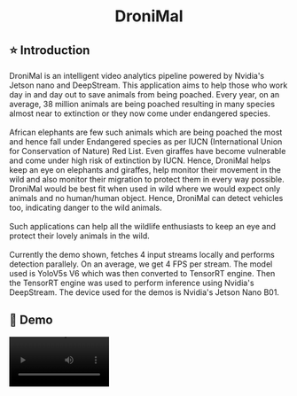 <h1 align="center">DroniMal</h1>

## :star: Introduction
DroniMal is an intelligent video analytics pipeline powered by Nvidia's Jetson nano and DeepStream. This application aims to help those who work day in and day out to save animals from being poached. Every year, on an average, 38 million animals are being poached resulting in many species almost near to extinction or they now come under endangered species.<br><br>
African elephants are few such animals which are being poached the most and hence fall under Endangered species as per IUCN (International Union for Conservation of Nature) Red List. Even giraffes have become vulnerable and come under high risk of extinction by IUCN. Hence, DroniMal helps keep an eye on elephants and giraffes, help monitor their movement in the wild and also monitor their migration to protect them in every way possible. DroniMal would be best fit when used in wild where we would expect only animals and no human/human object. Hence, DroniMal can detect vehicles too, indicating danger to the wild animals.<br><br>
Such applications can help all the wildlife enthusiasts to keep an eye and protect their lovely animals in the wild. <br><br>
Currently the demo shown, fetches 4 input streams locally and performs detection parallely. On an average, we get 4 FPS per stream. The model used is YoloV5s V6 which was then converted to TensorRT engine. Then the TensorRT engine was used to perform inference using Nvidia's DeepStream. The device used for the demos is Nvidia's Jetson Nano B01.

## :movie_camera: Demo
<video src='https://github.com/SahilChachra/DroniMal/blob/main/assets/wildlife_jetnano_final.mp4' width=180/>

## :framed_picture: Screenshots

<center>
    <h3>Jetson Nano's resource utilization while running DeepStream</h2>
    <img src="https://github.com/SahilChachra/Wildlife-rescuer/blob/main/assets/jtop_ss_1.png" style="width:90%;height:90%;">
    <h3>FPS while running DeepStream with 4 input streams</h3>
    <img src="https://github.com/SahilChachra/Wildlife-rescuer/blob/main/assets/deepstream_fps.jpg" style="width:70%;height:70%;">
</center>

## :hammer_and_wrench: Installing requirements and running the repo
We will be using Jetpack 4.5 and <b>NOT</b> Jetpack 4.6 (has TensorRT 7) as 4.5 comes with TensorRT 6 which is supported by current implementation of YoloV5 models.
<ol>
    <li>Set up your Jetson by following the steps here :  <a href="https://developer.nvidia.com/jetpack-sdk-451-archive">Installing Jetpack</a></li>
    <li>Increase swap size : <a href="https://www.youtube.com/watch?v=uvU8AXY1170">Video</a></li>
    <li>To install DeepStream, follow this <a href="https://docs.nvidia.com/metropolis/deepstream/5.1/dev-guide/text/DS_Quickstart.html#jetson-setup">documentation</a></li>
    <li>Now, clone this repo and paste it in deepstream/sources : <b><i>cp -r ./deepstream_yolo_wildlife /opt/nvidia/deepstream/deepstream-5.1/sources/</b></i></li>
    <li>Run this to compile the lib : <b><i>CUDA_VER=10.2 make -C nvdsinfer_custom_impl_Yolo</b></i></li>
    <li>Now, inside deepstream_yolo_wildlife, run this command <b><i>deepstream-app -c deepstream_app_config.txt</b></i>
</ol>

If you are interested in converting your custom trained YoloV5 model to TensorRT and run it using DeepStream, follow [this](https://sahilchachra.medium.com/run-yolov5s-with-tensorrt-and-deepstream-on-nvidia-jetson-nano-8c888a2f0eae) blog to DIY.

<center>
    <img src="https://github.com/SahilChachra/Wildlife-rescuer/blob/main/assets/nano.jpeg" style="width:70%;height:70%;">
</center>

## :dizzy: References
Dataset : [Lila - Conservation Drones](https://lila.science/datasets/conservationdrones) <br>
Object detection model : [YoloV5](https://github.com/ultralytics/yolov5) <br>
TensorRT : [YoloV5](https://github.com/wang-xinyu/tensorrtx/tree/master/yolov5) <br>
DeepStream : [5.1](https://docs.nvidia.com/metropolis/deepstream/5.1/dev-guide/index.html) <br>

## :fireworks: Extras

This work can be extended by adding more classes to detect. One can also add tracking mechanism to help track the objects across multiple videos. Further more, a Jetson nano can be mounted on the drone and can help perform video analytics live!
